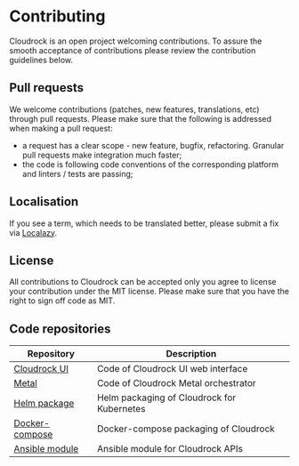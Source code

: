 # Contributing

Cloudrock is an open project welcoming contributions. To assure the smooth acceptance of contributions please review
the contribution guidelines below.

## Pull requests

We welcome contributions (patches, new features, translations, etc) through pull requests. Please make sure that the
following is addressed when making a pull request:

- a request has a clear scope - new feature, bugfix, refactoring. Granular pull requests make integration much faster;
- the code is following code conventions of the corresponding platform and linters / tests are passing;

## Localisation

If you see a term, which needs to be translated better, please submit a fix via [Localazy](https://localazy.com/p/cloudrock-ui).

## License

All contributions to Cloudrock can be accepted only you agree to license your contribution under the MIT license.
Please make sure that you have the right to sign off code as MIT.

## Code repositories

| Repository  | Description                          |
| ----------- | ------------------------------------ |
| [Cloudrock UI](https://github.com/kubeworkz/cloudrock-ui) | Code of Cloudrock UI web interface  |
| [Metal](https://github.com/kubeworkz/cloudrock-metal) | Code of Cloudrock Metal orchestrator  |
| [Helm package](https://github.com/kubeworkz/cloudrock-helm) | Helm packaging of Cloudrock for Kubernetes  |
| [Docker-compose](https://github.com/kubeworkz/cloudrock-docker-compose) | Docker-compose packaging of Cloudrock |
| [Ansible module](https://github.com/kubeworkz/ansible-cloudrock-module) | Ansible module for Cloudrock APIs |
